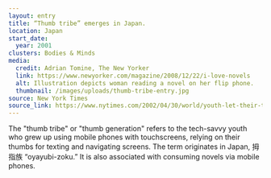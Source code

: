 ```yaml
---
layout: entry
title: “Thumb tribe” emerges in Japan.
location: Japan
start_date:
  year: 2001
clusters: Bodies & Minds
media:
  credit: Adrian Tomine, The New Yorker
  link: https://www.newyorker.com/magazine/2008/12/22/i-love-novels
  alt: Illustration depicts woman reading a novel on her flip phone.
  thumbnail: /images/uploads/thumb-tribe-entry.jpg
source: New York Times
source_link: https://www.nytimes.com/2002/04/30/world/youth-let-their-thumbs-do-the-talking-in-japan.html
---
```

The "thumb tribe" or "thumb generation" refers to the tech-savvy youth who grew up using mobile phones with touchscreens, relying on their thumbs for texting and navigating screens. The term originates in Japan, 拇指族 “oyayubi-zoku.” It is also associated with consuming novels via mobile phones.